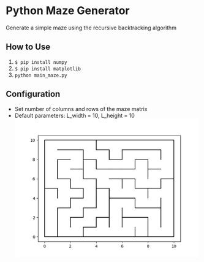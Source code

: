 # Python Maze Generator
Generate a simple maze using the recursive backtracking algorithm

## How to Use
1. ```$ pip install numpy```
2. ```$ pip install matplotlib```
3. `python main_maze.py`

## Configuration
- Set number of columns and rows of the maze matrix 
- Default parameters: L_width = 10, L_height = 10        
![ss1](maze_figure.png)
